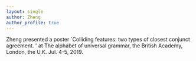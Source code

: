 ```yaml
---
layout: single
author: Zheng
author_profile: true
---
```


Zheng presented a poster `Colliding features: two types of closest conjunct agreement. 
' at The alphabet of universal grammar, the British Academy, London, the U.K. Jul. 4-5, 2019.